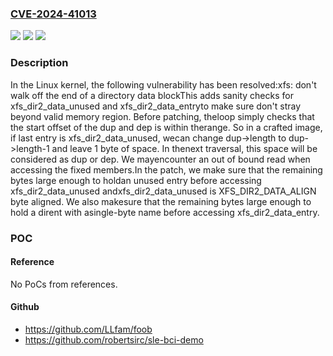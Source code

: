 ### [CVE-2024-41013](https://cve.mitre.org/cgi-bin/cvename.cgi?name=CVE-2024-41013)
![](https://img.shields.io/static/v1?label=Product&message=Linux&color=blue)
![](https://img.shields.io/static/v1?label=Version&message=1da177e4c3f41524e886b7f1b8a0c1fc7321cac2%3C%20ca96d83c93071f95cf962ce92406621a472df31b%20&color=brighgreen)
![](https://img.shields.io/static/v1?label=Vulnerability&message=n%2Fa&color=brighgreen)

### Description

In the Linux kernel, the following vulnerability has been resolved:xfs: don't walk off the end of a directory data blockThis adds sanity checks for xfs_dir2_data_unused and xfs_dir2_data_entryto make sure don't stray beyond valid memory region. Before patching, theloop simply checks that the start offset of the dup and dep is within therange. So in a crafted image, if last entry is xfs_dir2_data_unused, wecan change dup->length to dup->length-1 and leave 1 byte of space. In thenext traversal, this space will be considered as dup or dep. We mayencounter an out of bound read when accessing the fixed members.In the patch, we make sure that the remaining bytes large enough to holdan unused entry before accessing xfs_dir2_data_unused andxfs_dir2_data_unused is XFS_DIR2_DATA_ALIGN byte aligned. We also makesure that the remaining bytes large enough to hold a dirent with asingle-byte name before accessing xfs_dir2_data_entry.

### POC

#### Reference
No PoCs from references.

#### Github
- https://github.com/LLfam/foob
- https://github.com/robertsirc/sle-bci-demo

